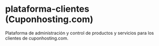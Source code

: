 plataforma-clientes (Cuponhosting.com)
===================

Plataforma de administración y control de productos y servicios para los clientes de cuponhosting.com.

